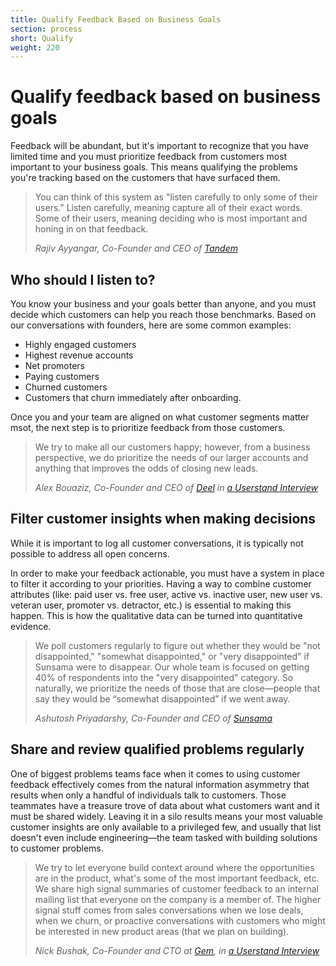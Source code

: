 ```yaml
---
title: Qualify Feedback Based on Business Goals
section: process
short: Qualify
weight: 220
---
```


# Qualify feedback based on business goals

Feedback will be abundant, but it's important to recognize that you have limited time and you must prioritize feedback from customers most important to your business goals. This means qualifying the problems you're tracking based on the customers that have surfaced them.

> You can think of this system as "listen carefully to only some of their users." Listen carefully, meaning capture all of their exact words. Some of their users, meaning deciding who is most important and honing in on that feedback.
>
> _Rajiv Ayyangar, Co-Founder and CEO of [Tandem](https://tandem.chat)_

## Who should I listen to?

You know your business and your goals better than anyone, and you must decide which customers can help you reach those benchmarks. Based on our conversations with founders, here are some common examples:

- Highly engaged customers
- Highest revenue accounts
- Net promoters
- Paying customers
- Churned customers
- Customers that churn immediately after onboarding.

Once you and your team are aligned on what customer segments matter msot, the next step is to prioritize feedback from those customers.

> We try to make all our customers happy; however, from a business perspective, we do prioritize the needs of our larger accounts and anything that improves the odds of closing new leads.
>
> _Alex Bouaziz, Co-Founder and CEO of [Deel](https://letsdeel.com) in [a Userstand Interview](https://www.heraldhq.com/userstand/how-deels-customer-service-fuels-its-growth)_

## Filter customer insights when making decisions

While it is important to log all customer conversations, it is typically not possible to address all open concerns.

In order to make your feedback actionable, you must have a system in place to filter it according to your priorities. Having a way to combine customer attributes (like: paid user vs. free user, active vs. inactive user, new user vs. veteran user, promoter vs. detractor, etc.) is essential to making this happen. This is how the qualitative data can be turned into quantitative evidence.

> We poll customers regularly to figure out whether they would be "not disappointed," "somewhat disappointed," or "very disappointed" if Sunsama were to disappear. Our whole team is focused on getting 40% of respondents into the "very disappointed" category. So naturally, we prioritize the needs of those that are close—people that say they would be “somewhat disappointed” if we went away.
>
> _Ashutosh Priyadarshy, Co-Founder and CEO of [Sunsama](https://sunsama.com)_

## Share and review qualified problems regularly

One of biggest problems teams face when it comes to using customer feedback effectively comes from the natural information asymmetry that results when only a handful of individuals talk to customers. Those teammates have a treasure trove of data about what customers want and it must be shared widely. Leaving it in a silo results means your most valuable customer insights are only available to a privileged few, and usually that list doesn't even include engineering—the team tasked with building solutions to customer problems.

> We try to let everyone build context around where the opportunities are in the product, what's some of the most important feedback, etc. We share high signal summaries of customer feedback to an internal mailing list that everyone on the company is a member of. The higher signal stuff comes from sales conversations when we lose deals, when we churn, or proactive conversations with customers who might be interested in new product areas (that we plan on building).
>
> _Nick Bushak, Co-Founder and CTO at [Gem](https://gem.com), in [a Userstand Interview](https://www.heraldhq.com/userstand/how-gem-keeps-its-team-in-tune-with-customers)_
